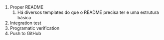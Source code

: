 1. Proper README
   1. Há diversos templates do que o README precisa ter e uma estrutura básica
2. Integration test
3. Programatic verification
4. Push to GitHub